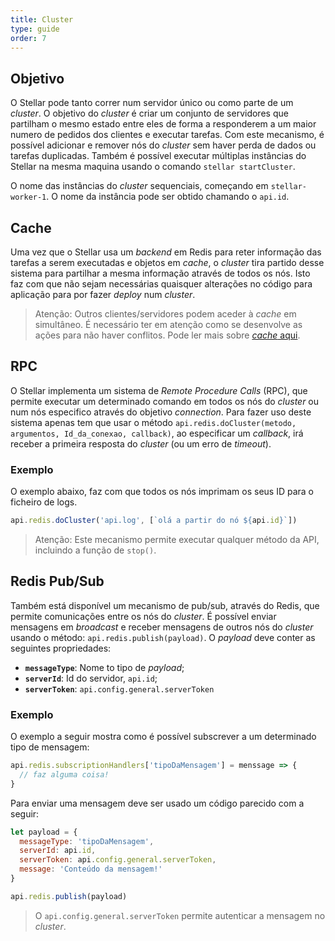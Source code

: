 ```yaml
---
title: Cluster
type: guide
order: 7
---
```


## Objetivo

O Stellar pode tanto correr num servidor único ou como parte de um _cluster_. O objetivo do _cluster_ é criar um conjunto de servidores que partilham o mesmo estado entre eles de forma a responderem a um maior numero de pedidos dos clientes e executar tarefas. Com este mecanismo, é possível adicionar e remover nós do _cluster_ sem haver perda de dados ou tarefas duplicadas. Também é possível executar múltiplas instâncias do Stellar na mesma maquina usando o comando `stellar startCluster`.

O nome das instâncias do _cluster_ sequenciais, começando em `stellar-worker-1`. O nome da instância pode ser obtido chamando o `api.id`.

## Cache

Uma vez que o Stellar usa um _backend_ em Redis para reter informação das tarefas a serem executadas e objetos em _cache_, o _cluster_ tira partido desse sistema para partilhar a mesma informação através de todos os nós. Isto faz com que não sejam necessárias quaisquer alterações no código para aplicação para por fazer _deploy_ num _cluster_.

> Atenção: Outros clientes/servidores podem aceder à _cache_ em simultâneo. É necessário ter em atenção como se desenvolve as ações para não haver conflitos. Pode ler mais sobre [_cache_ aqui](cache.html).

## RPC

O Stellar implementa um sistema de _Remote Procedure Calls_ (RPC), que permite executar um determinado comando em todos os nós do _cluster_ ou num nós especifico através do objetivo _connection_. Para fazer uso deste sistema apenas tem que usar o método `api.redis.doCluster(metodo, argumentos, Id_da_conexao, callback)`, ao especificar um _callback_, irá receber a primeira resposta do _cluster_ (ou um erro de _timeout_).

### Exemplo

O exemplo abaixo, faz com que todos os nós imprimam os seus ID para o ficheiro de logs.

```javascript
api.redis.doCluster('api.log', [`olá a partir do nó ${api.id}`])
```

> Atenção: Este mecanismo permite executar qualquer método da API, incluindo a função de `stop()`.

## Redis Pub/Sub

Também está disponível um mecanismo de pub/sub, através do Redis, que permite comunicações entre os nós do _cluster_. É possível enviar mensagens em _broadcast_ e receber mensagens de outros nós do _cluster_ usando o método: `api.redis.publish(payload)`. O _payload_ deve conter as seguintes propriedades:

- **`messageType`**: Nome to tipo de _payload_;
- **`serverId`**: Id do servidor, `api.id`;
- **`serverToken`**: `api.config.general.serverToken`


### Exemplo

O exemplo a seguir mostra como é possível subscrever a um determinado tipo de mensagem:

```javascript
api.redis.subscriptionHandlers['tipoDaMensagem'] = menssage => {
  // faz alguma coisa!
}
```

Para enviar uma mensagem deve ser usado um código parecido com a seguir:

```javascript
let payload = {
  messageType: 'tipoDaMensagem',
  serverId: api.id,
  serverToken: api.config.general.serverToken,
  message: 'Conteúdo da mensagem!'
}

api.redis.publish(payload)
```

> O `api.config.general.serverToken` permite autenticar a mensagem no _cluster_.
